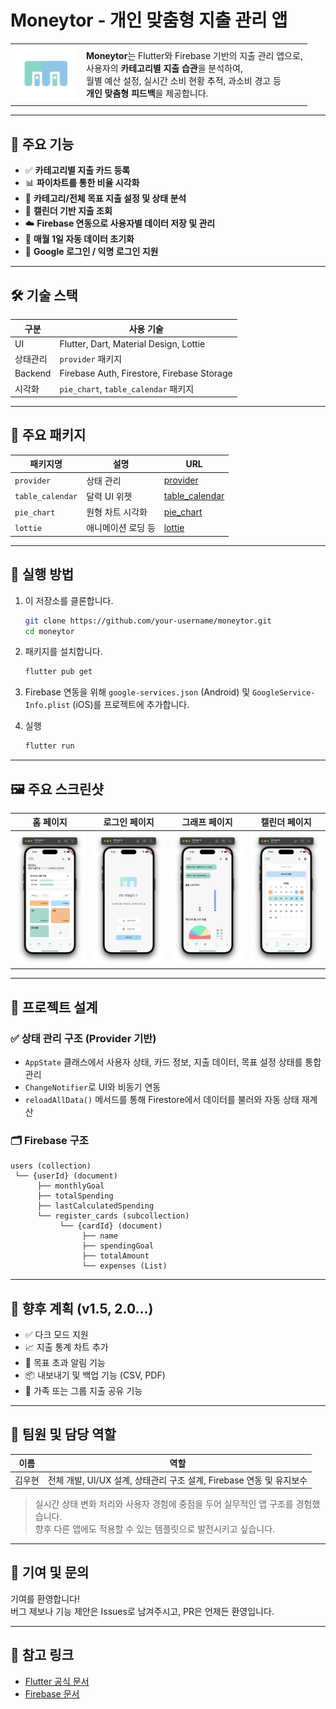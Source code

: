 # Moneytor - 개인 맞춤형 지출 관리 앱

<table>
  <tr>
    <td><img src="assets/icon/app_icon.png" width="100" alt="Moneytor Icon" /></td>
    <td>
      <strong>Moneytor</strong>는 Flutter와 Firebase 기반의 지출 관리 앱으로,<br/>
      사용자의 <strong>카테고리별 지출 습관</strong>을 분석하여,<br/>
      월별 예산 설정, 실시간 소비 현황 추적, 과소비 경고 등<br/>
      <strong>개인 맞춤형 피드백</strong>을 제공합니다.
    </td>
  </tr>
</table>

---

## 📱 주요 기능

- ✅ **카테고리별 지출 카드 등록**
- 📊 **파이차트를 통한 비율 시각화**
- 🎯 **카테고리/전체 목표 지출 설정 및 상태 분석**
- 📅 **캘린더 기반 지출 조회**
- ☁️ **Firebase 연동으로 사용자별 데이터 저장 및 관리**
- 🔄 **매월 1일 자동 데이터 초기화**
- 👤 **Google 로그인 / 익명 로그인 지원**

---

## 🛠️ 기술 스택

| 구분     | 사용 기술                                  |
| -------- | ------------------------------------------ |
| UI       | Flutter, Dart, Material Design, Lottie     |
| 상태관리 | `provider` 패키지                          |
| Backend  | Firebase Auth, Firestore, Firebase Storage |
| 시각화   | `pie_chart`, `table_calendar` 패키지       |

---

## 🧩 주요 패키지

| 패키지명         | 설명               | URL                                                       |
| ---------------- | ------------------ | --------------------------------------------------------- |
| `provider`       | 상태 관리          | [provider](https://pub.dev/packages/provider)             |
| `table_calendar` | 달력 UI 위젯       | [table_calendar](https://pub.dev/packages/table_calendar) |
| `pie_chart`      | 원형 차트 시각화   | [pie_chart](https://pub.dev/packages/pie_chart)           |
| `lottie`         | 애니메이션 로딩 등 | [lottie](https://pub.dev/packages/lottie)                 |

---

## 🚀 실행 방법

1. 이 저장소를 클론합니다.

   ```bash
   git clone https://github.com/your-username/moneytor.git
   cd moneytor
   ```

2. 패키지를 설치합니다.

   ```bash
   flutter pub get
   ```

3. Firebase 연동을 위해 `google-services.json` (Android) 및 `GoogleService-Info.plist` (iOS)를 프로젝트에 추가합니다.

4. 실행
   ```bash
   flutter run
   ```

---

## 🖼️ 주요 스크린샷

| 홈 페이지                             | 로그인 페이지                           | 그래프 페이지                           | 캘린더 페이지                                 |
| ------------------------------------- | --------------------------------------- | --------------------------------------- | --------------------------------------------- |
| ![home](/assets/screenshots/home.png) | ![login](/assets/screenshots/login.png) | ![graph](/assets/screenshots/graph.png) | ![calendar](/assets/screenshots/calendar.png) |

---

## 🧠 프로젝트 설계

### ✅ 상태 관리 구조 (Provider 기반)

- `AppState` 클래스에서 사용자 상태, 카드 정보, 지출 데이터, 목표 설정 상태를 통합 관리
- `ChangeNotifier`로 UI와 비동기 연동
- `reloadAllData()` 메서드를 통해 Firestore에서 데이터를 불러와 자동 상태 재계산

### 🗂️ Firebase 구조

```
users (collection)
 └── {userId} (document)
      ├── monthlyGoal
      ├── totalSpending
      ├── lastCalculatedSpending
      └── register_cards (subcollection)
           └── {cardId} (document)
                ├── name
                ├── spendingGoal
                ├── totalAmount
                └── expenses (List)
```

---

## 🔧 향후 계획 (v1.5, 2.0…)

- ✅ 다크 모드 지원
- 📈 지출 통계 차트 추가
- 🔔 목표 초과 알림 기능
- 📦 내보내기 및 백업 기능 (CSV, PDF)
- 👥 가족 또는 그룹 지출 공유 기능

---

## 👤 팀원 및 담당 역할

| 이름   | 역할                                                                 |
| ------ | -------------------------------------------------------------------- |
| 김우현 | 전체 개발, UI/UX 설계, 상태관리 구조 설계, Firebase 연동 및 유지보수 |

> 실시간 상태 변화 처리와 사용자 경험에 중점을 두어 실무적인 앱 구조를 경험했습니다.  
> 향후 다른 앱에도 적용할 수 있는 템플릿으로 발전시키고 싶습니다.

---

## 🤝 기여 및 문의

기여를 환영합니다!  
버그 제보나 기능 제안은 Issues로 남겨주시고, PR은 언제든 환영입니다.

---

## 🔗 참고 링크

- [Flutter 공식 문서](https://flutter.dev/)
- [Firebase 문서](https://firebase.google.com/docs)
